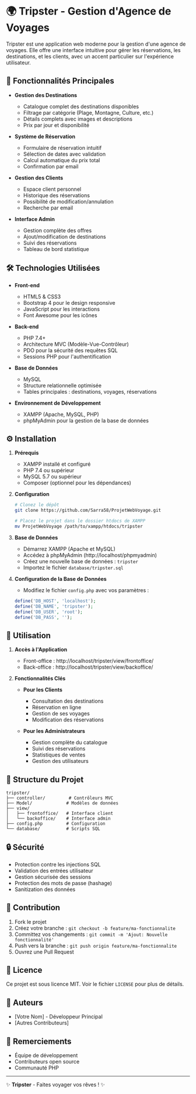 # 🌍 Tripster - Gestion d'Agence de Voyages

Tripster est une application web moderne pour la gestion d'une agence de voyages. Elle offre une interface intuitive pour gérer les réservations, les destinations, et les clients, avec un accent particulier sur l'expérience utilisateur.

## 🎯 Fonctionnalités Principales

- **Gestion des Destinations**
  - Catalogue complet des destinations disponibles
  - Filtrage par catégorie (Plage, Montagne, Culture, etc.)
  - Détails complets avec images et descriptions
  - Prix par jour et disponibilité

- **Système de Réservation**
  - Formulaire de réservation intuitif
  - Sélection de dates avec validation
  - Calcul automatique du prix total
  - Confirmation par email

- **Gestion des Clients**
  - Espace client personnel
  - Historique des réservations
  - Possibilité de modification/annulation
  - Recherche par email

- **Interface Admin**
  - Gestion complète des offres
  - Ajout/modification de destinations
  - Suivi des réservations
  - Tableau de bord statistique

## 🛠️ Technologies Utilisées

- **Front-end**
  - HTML5 & CSS3
  - Bootstrap 4 pour le design responsive
  - JavaScript pour les interactions
  - Font Awesome pour les icônes

- **Back-end**
  - PHP 7.4+
  - Architecture MVC (Modèle-Vue-Contrôleur)
  - PDO pour la sécurité des requêtes SQL
  - Sessions PHP pour l'authentification

- **Base de Données**
  - MySQL
  - Structure relationnelle optimisée
  - Tables principales : destinations, voyages, réservations

- **Environnement de Développement**
  - XAMPP (Apache, MySQL, PHP)
  - phpMyAdmin pour la gestion de la base de données

## ⚙️ Installation

1. **Prérequis**
   - XAMPP installé et configuré
   - PHP 7.4 ou supérieur
   - MySQL 5.7 ou supérieur
   - Composer (optionnel pour les dépendances)

2. **Configuration**
   ```bash
   # Clonez le dépôt
   git clone https://github.com/Sarra58/ProjetWebVoyage.git
   
   # Placez le projet dans le dossier htdocs de XAMPP
   mv ProjetWebVoyage /path/to/xampp/htdocs/tripster
   ```

3. **Base de Données**
   - Démarrez XAMPP (Apache et MySQL)
   - Accédez à phpMyAdmin (http://localhost/phpmyadmin)
   - Créez une nouvelle base de données : `tripster`
   - Importez le fichier `database/tripster.sql`

4. **Configuration de la Base de Données**
   - Modifiez le fichier `config.php` avec vos paramètres :
   ```php
   define('DB_HOST', 'localhost');
   define('DB_NAME', 'tripster');
   define('DB_USER', 'root');
   define('DB_PASS', '');
   ```

## 🚀 Utilisation

1. **Accès à l'Application**
   - Front-office : http://localhost/tripster/view/frontoffice/
   - Back-office : http://localhost/tripster/view/backoffice/

2. **Fonctionnalités Clés**
   - **Pour les Clients**
     - Consultation des destinations
     - Réservation en ligne
     - Gestion de ses voyages
     - Modification des réservations

   - **Pour les Administrateurs**
     - Gestion complète du catalogue
     - Suivi des réservations
     - Statistiques de ventes
     - Gestion des utilisateurs

## 📁 Structure du Projet

```
tripster/
├── controller/         # Contrôleurs MVC
├── Model/             # Modèles de données
├── view/
│   ├── frontoffice/   # Interface client
│   └── backoffice/    # Interface admin
├── config.php         # Configuration
└── database/          # Scripts SQL
```

## 🔒 Sécurité

- Protection contre les injections SQL
- Validation des entrées utilisateur
- Gestion sécurisée des sessions
- Protection des mots de passe (hashage)
- Sanitization des données

## 🤝 Contribution

1. Fork le projet
2. Créez votre branche : `git checkout -b feature/ma-fonctionnalite`
3. Committez vos changements : `git commit -m 'Ajout: Nouvelle fonctionnalité'`
4. Push vers la branche : `git push origin feature/ma-fonctionnalite`
5. Ouvrez une Pull Request

## 📝 Licence

Ce projet est sous licence MIT. Voir le fichier `LICENSE` pour plus de détails.

## 👥 Auteurs

- [Votre Nom] - Développeur Principal
- [Autres Contributeurs]

## 🙏 Remerciements

- Équipe de développement
- Contributeurs open source
- Communauté PHP

---

✨ **Tripster** - Faites voyager vos rêves ! ✨
